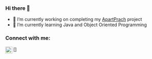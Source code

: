 ### Hi there 👋


- 🔭 I’m currently working on completing my [ApartPrach](https://github.com/jakubprach/ApartPrach) project
- 🌱 I’m currently learning Java and Object Oriented Programming


### Connect with me:
[<img align="left" alt="jakubprach | Instagram" width="22px" src="https://img-premium.flaticon.com/png/512/2111/2111463.png?token=exp=1621264716~hmac=eea15d68daec2bc7b18b548f1c7b3fd2" />]


